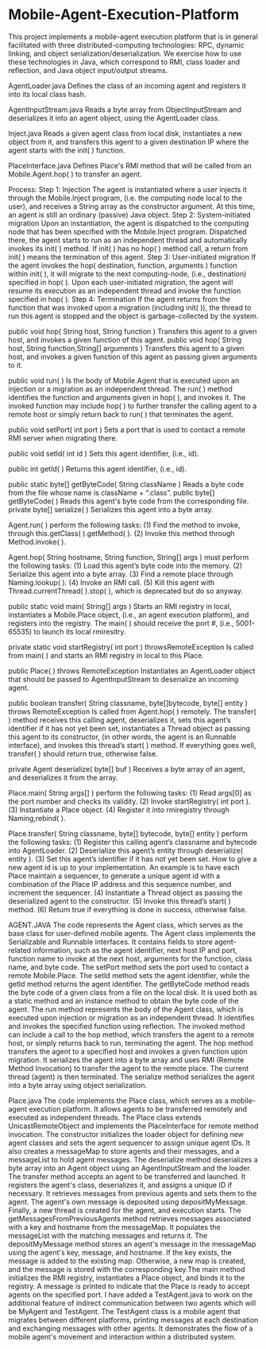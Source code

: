 # Mobile-Agent-Execution-Platform
This project implements a mobile-agent execution platform that is in general facilitated with three distributed-computing technologies: RPC, dynamic linking, and object serialization/deserialization.
We exercise how to use these technologies in Java, which correspond to RMI, class loader and reflection, and
Java object input/output streams.


AgentLoader.java Defines the class of an incoming agent and registers it into its local class
hash. 

AgentInputStream.java Reads a byte array from ObjectInputStream and deserializes it into an agent
object, using the AgentLoader class. 

Inject.java Reads a given agent class from local disk, instantiates a new object from it,
and transfers this agent to a given destination IP where the agent starts with
the init( ) function. 

PlaceInterface.java Defines Place's RMI method that will be called from an Mobile.Agent.hop( )
to transfer an agent. 

Process:
Step 1: Injection
The agent is instantiated where a user injects it through the Mobile.Inject program, (i.e. the computing
node local to the user), and receives a String array as the constructor argument. At this time, an agent is
still an ordinary (passive) Java object.
Step 2: System-initiated migration
Upon an instantiation, the agent is dispatched to the computing node that has been specified with the
Mobile.Inject program. Dispatched there, the agent starts to run as an independent thread and
automatically invokes its init( ) method. If init( ) has no hop( ) method call, a return from init( ) means the
termination of this agent.
Step 3: User-initiated migration
If the agent invokes the hop( destination, function, arguments ) function within init( ), it will migrate to
the next computing-node, (i.e., destination) specified in hop( ). Upon each user-initiated migration, the
agent will resume its execution as an independent thread and invoke the function specified in hop( ).
Step 4: Termination
If the agent returns from the function that was invoked upon a migration (including init( )), the thread to
run this agent is stopped and the object is garbage-collected by the system.


public void hop( String host, String function ) Transfers this agent to a given host, and
invokes a given function of this agent.
public void hop( String host, String function,String[] arguments )
Transfers this agent to a given host, and
invokes a given function of this agent as
passing given arguments to it.

public void run( ) Is the body of Mobile.Agent that is
executed upon an injection or a
migration as an independent thread. The
run( ) method identifies the function and
arguments given in hop( ), and invokes
it. The invoked function may include
hop( ) to further transfer the calling agent
to a remote host or simply return back to
run( ) that terminates the agent.

public void setPort( int port ) Sets a port that is used to contact a
remote RMI server when migrating
there.

public void setId( int id ) Sets this agent identifier, (i.e., id).

public int getId( ) Returns this agent identifier, (i.e., id).

public static byte[] getByteCode( String className ) Reads a byte code from the file whose
name is className + “.class”.
public  byte[] getByteCode( ) Reads this agent's byte code from the
corresponding file.
private byte[] serialize( ) Serializes this agent into a byte array.

Agent.run( )  perform the following tasks:
(1) Find the method to invoke, through this.getClass( ).getMethod( ).
(2) Invoke this method through Method.invoke( ).

Agent.hop( String hostname, String function, String[] args ) must perform the following tasks:
(1) Load this agent’s byte code into the memory.
(2) Serialize this agent into a byte array.
(3) Find a remote place through Naming.lookup( ).
(4) Invoke an RMI call.
(5) Kill this agent with Thread.currentThread( ).stop( ), which is deprecated but do so anyway.


public static void main( String[] args ) Starts an RMI registry in local,
instantiates a Mobile.Place object,
(i.e., an agent execution platform),
and registers into the registry. The
main( ) should receive the port #,
(i.e., 5001-65535) to launch its
local rmiresitry.

private static void startRegistry( int port ) throwsRemoteException
Is called from main( ) and starts an
RMI registry in local to this Place.

public Place( ) throws RemoteException Instantiates an AgentLoader object
that should be passed to
AgentInputStream to deserialize an
incoming agent.

public boolean transfer( String classname, byte[]bytecode, byte[] entity ) throws RemoteException
Is called from Agent.hop( )
remotely. The transfer( ) method
receives this calling agent,
deserializes it, sets this agent’s
identifier if it has not yet been set,
instantiates a Thread object as
passing this agent to its constructor,
(in other words, the agent is an
Runnable interface), and invokes
this thread’s start( ) method. If
everything goes well, transfer( )
should return true, otherwise false.

private Agent deserialize( byte[] buf ) Receives a byte array of an agent,
and deserializes it from the array.

Place.main( String args[] )  perform the following tasks:
(1) Read args[0] as the port number and checks its validity.
(2) Invoke startRegistry( int port ).
(3) Instantiate a Place object.
(4) Register it into rmiregistry through Naming,rebind( ).


Place.transfer( String classname, byte[] bytecode, byte[] entity ) perform the following tasks:
(1) Register this calling agent’s classname and bytecode into AgentLoader.
(2) Deserialize this agent’s entity through deserialize( entity ).
(3) Set this agent’s identifier if it has not yet been set. How to give a new agent id is up to your
implementation. An example is to have each Place maintain a sequencer, to generate a unique
agent id with a combination of the Place IP address and this sequence number, and increment the
sequencer.
(4) Instantiate a Thread object as passing the deserialized agent to the constructor.
(5) Invoke this thread’s start( ) method.
(6) Return true if everything is done in success, otherwise false.



AGENT.JAVA
The code represents the Agent class, which serves as the base class for user-defined mobile agents.
The Agent class implements the Serializable and Runnable interfaces. It contains fields to store agent-related information,
such as the agent identifier, next host IP and port, function name to invoke at the next host, arguments for the function, class name, and byte code.
The setPort method sets the port used to contact a remote Mobile.Place. 
The setId method sets the agent identifier, while the getId method returns the agent identifier.
The getByteCode method reads the byte code of a given class from a file on the local disk. 
It is used both as a static method and an instance method to obtain the byte code of the agent.
The run method represents the body of the Agent class, which is executed upon injection or migration as an independent thread. 
It identifies and invokes the specified function using reflection. 
The invoked method can include a call to the hop method, which transfers the agent to a remote host, or simply returns back to run, terminating the agent.
The hop method transfers the agent to a specified host and invokes a given function upon migration. 
It serializes the agent into a byte array and uses RMI (Remote Method Invocation) to transfer the agent to the remote place. 
The current thread (agent) is then terminated. The serialize method serializes the agent into a byte array using object serialization.




Place.java
The code implements the Place class, which serves as a mobile-agent execution platform.
It allows agents to be transferred remotely and executed as independent threads. 
The Place class extends UnicastRemoteObject and implements the PlaceInterface for remote method invocation.
The constructor initializes the loader object for defining new agent classes and sets the agent sequencer to assign unique agent IDs. 
It also creates a messageMap to store agents and their messages, and a messageList to hold agent messages.
The deserialize method deserializes a byte array into an Agent object using an AgentInputStream and the loader.
The transfer method accepts an agent to be transferred and launched. 
It registers the agent's class, deserializes it, and assigns a unique ID if necessary. 
It retrieves messages from previous agents and sets them to the agent. The agent's own message is deposited using depositMyMessage. 
Finally, a new thread is created for the agent, and execution starts. The getMessagesFromPreviousAgents method retrieves messages associated with a key and hostname from the messageMap. It populates the messageList with the matching messages and returns it. The depositMyMessage method stores an agent's message in the messageMap using the agent's key, message, and hostname. If the key exists, the message is added to the existing map. Otherwise, a new map is created, and the message is stored with the corresponding key.The main method initializes the RMI registry, instantiates a Place object, and binds it to the registry. A message is printed to indicate that the Place is ready to accept agents on the specified port.
I have added a TestAgent.java to work on the additional feature of indirect communication between two agents which will be MyAgent and TestAgent. The TestAgent class is a mobile agent that migrates between different platforms, printing messages at each destination and exchanging messages with other agents. It demonstrates the flow of a mobile agent's movement and interaction within a distributed system.



